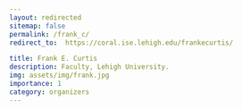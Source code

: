 ```yaml
---
layout: redirected
sitemap: false
permalink: /frank_c/
redirect_to:  https://coral.ise.lehigh.edu/frankecurtis/

title: Frank E. Curtis
description: Faculty, Lehigh University.
img: assets/img/frank.jpg
importance: 1
category: organizers
---
```


